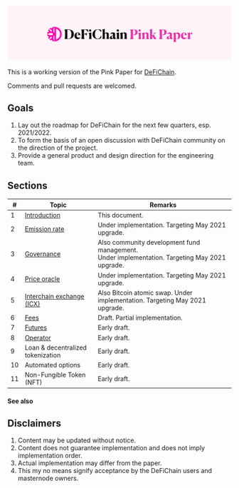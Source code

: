 ![DeFiChain Pink Paper](files/pinkpaper-banner.svg)

This is a working version of the Pink Paper for [DeFiChain](https://defichain.com).

Comments and pull requests are welcomed.

## Goals

1. Lay out the roadmap for DeFiChain for the next few quarters, esp. 2021/2022.
1. To form the basis of an open discussion with DeFiChain community on the direction of the project.
1. Provide a general product and design direction for the engineering team.

## Sections

| #    | Topic    | Remarks |
| ------------- | ------------- | ------------- |
| 1 | [Introduction](README.md) | This document.  |
| 2 | [Emission rate](/emission) | Under implementation. Targeting May 2021 upgrade. |
| 3 | [Governance](/governance) | Also community development fund management. <br> Under implementation. Targeting May 2021 upgrade. |
| 4 | [Price oracle](/price-oracle) | Under implementation. Targeting May 2021 upgrade. |
| 5 | [Interchain exchange (ICX)](/interchain-exchange) |  Also Bitcoin atomic swap. Under implementation. Targeting May 2021 upgrade. |
| 6 | [Fees](/fees) | Draft. Partial implementation. |
| 7 | [Futures](/futures) | Early draft. |
| 8 | [Operator](/operator) | Early draft. |
| 9 | Loan & decentralized tokenization | Early draft. |
| 10 | Automated options  | Early draft. |
| 11 | Non-Fungible Token (NFT)  | Early draft. |

#### See also


## Disclaimers

1. Content may be updated without notice.
1. Content does not guarantee implementation and does not imply implementation order.
1. Actual implementation may differ from the paper.
1. This my no means signify acceptance by the DeFiChain users and masternode owners.
